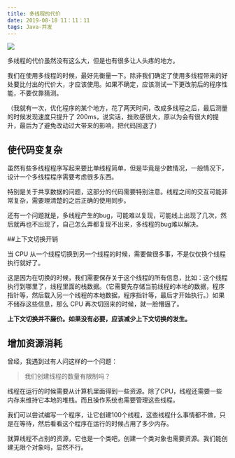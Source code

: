 ```yaml
---
title: 多线程的代价
date: 2019-08-18 11：11：11
tags: Java-并发
---
```



![](https://huiji-thumb.huijistatic.com/hearthstone/uploads/5/59/%E5%8A%9B%E9%87%8F%E7%9A%84%E4%BB%A3%E4%BB%B7.png)

多线程的代价虽然没有这么大，但是也有很多让人头疼的地方。

我们在使用多线程的时候，最好先衡量一下。除非我们确定了使用多线程带来的好处要比付出的代价大，才应该使用。如果不确定，应该测试一下更改前后的程序性能，不要仅靠猜测。

（我就有一次，优化程序的某个地方，花了两天时间，改成多线程之后，最后测量的时候发现速度只提升了 200ms，说实话，挫败感很大，原以为会有很大的提升，最后为了避免改动过大带来的影响，把代码回退了）



## 使代码变复杂

虽然有些多线程程序写起来要比单线程简单，但是毕竟是少数情况，一般情况下，设计一个多线程程序需要考虑很多东西。

特别是关于共享数据的问题，这部分的代码需要特别注意。线程之间的交互可能非常复杂，需要理清楚的之后正确的使用同步。

还有一个问题就是，多线程产生的bug，可能难以复现，可能线上出现了几次，然后就再也不出现了，自己怎么弄都复现不出来，多线程的bug难以解决。



##上下文切换开销

当 CPU 从一个线程切换到另一个线程的时候，需要做很多事，不是仅仅换个线程执行就好了。

这是因为在切换的时候，我们需要保存关于这个线程的所有信息，比如：这个线程执行到哪里了，线程里面的栈数据。（它需要先存储当前线程的本地的数据，程序指针等，然后载入另一个线程的本地数据，程序指针等，最后才开始执行。）如果不储存这些信息，那么 CPU 再次切回来的时候，就一脸懵逼了。

**上下文切换并不廉价。如果没有必要，应该减少上下文切换的发生。**



## 增加资源消耗

曾经，我遇到过有人问这样的一个问题：

> 我们创建线程的数量有限制吗？

线程在运行的时候需要从计算机里面得到一些资源。除了CPU，线程还需要一些内存来维持它本地的堆栈。而且操作系统也需要管理这些线程。

我们可以尝试编写一个程序，让它创建100个线程，这些线程什么事情都不做，只是在等待，然后看看这个程序在运行的时候占用了多少内存。

就算线程不占别的资源，它也是一个类吧，创建一个类对象也需要资源。我们能创建无限个对象吗，显然不行。